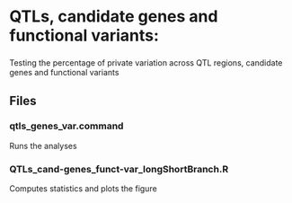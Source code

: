 ###
#	QTLs, candidate genes and functional variants: 
###

Testing the percentage of private variation across QTL regions, candidate genes and functional variants

###

## Files

### qtls_genes_var.command

Runs the analyses

### QTLs_cand-genes_funct-var_longShortBranch.R	

Computes statistics and plots the figure

